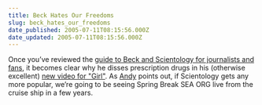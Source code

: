 ```yaml
---
title: Beck Hates Our Freedoms
slug: beck_hates_our_freedoms
date_published: 2005-07-11T08:15:56.000Z
date_updated: 2005-07-11T08:15:56.000Z
---
```


Once you’ve reviewed the [guide to Beck and Scientology for journalists and fans](http://www.lermanet.com/beck/), it becomes clear why he disses prescription drugs in his (otherwise excellent) [new video for "Girl"](http://www.vh1.com/artists/news/1502628/05192005/beck.jhtml). As [Andy](http://www.waxy.org/) points out, if Scientology gets any more popular, we’re going to be seeing Spring Break SEA ORG live from the cruise ship in a few years.
